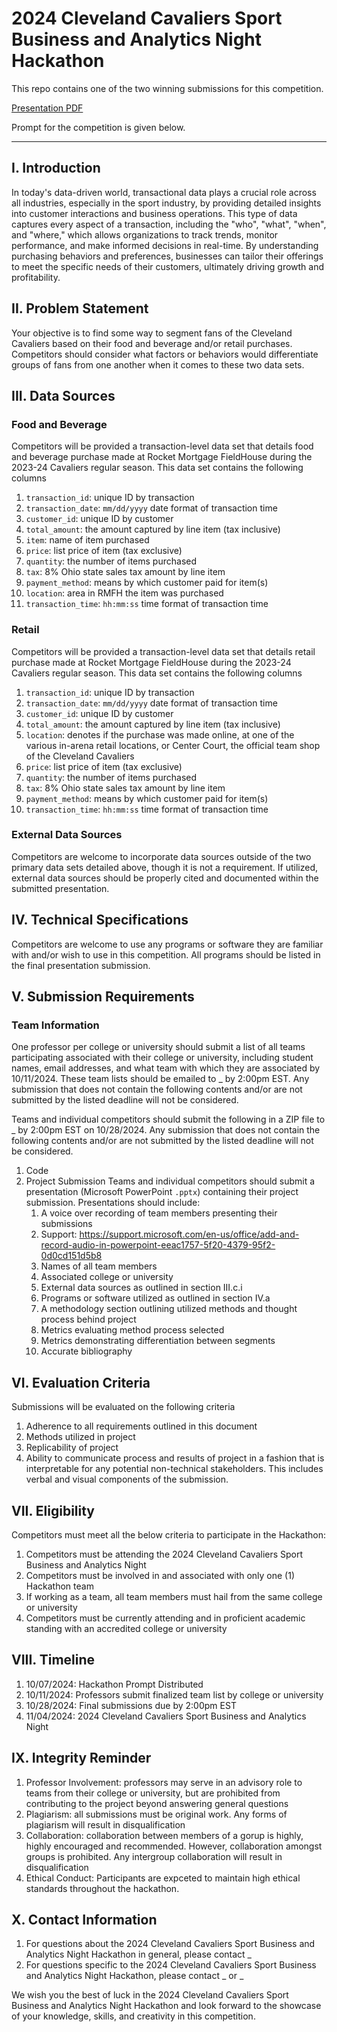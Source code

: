 # 2024 Cleveland Cavaliers Sport Business and Analytics Night Hackathon

This repo contains one of the two winning submissions for this competition.

[Presentation PDF](prez.pdf)

Prompt for the competition is given below.

---

## I. Introduction
In today's data-driven world, transactional data plays a crucial role across all industries, especially in the sport industry, by providing detailed insights into customer interactions and business operations. This type of data captures every aspect of a transaction, including the "who", "what", "when", and "where," which allows organizations to track trends, monitor performance, and make informed decisions in real-time. By understanding purchasing behaviors and preferences, businesses can tailor their offerings to meet the specific needs of their customers, ultimately driving growth and profitability.

## II. Problem Statement
Your objective is to find some way to segment fans of the Cleveland Cavaliers based on their food and beverage and/or retail purchases. Competitors should consider what factors or behaviors would differentiate groups of fans from one another when it comes to these two data sets.

## III. Data Sources
### Food and Beverage
Competitors will be provided a transaction-level data set that details food and beverage purchase made at Rocket Mortgage FieldHouse during the 2023-24 Cavaliers regular season. This data set contains the following columns

1. `transaction_id`: unique ID by transaction
2. `transaction_date`: `mm/dd/yyyy` date format of transaction time
3. `customer_id`: unique ID by customer
4. `total_amount`: the amount captured by line item (tax inclusive)
5. `item`: name of item purchased
6. `price`: list price of item (tax exclusive)
7. `quantity`: the number of items purchased
8. `tax`: 8% Ohio state sales tax amount by line item
9. `payment_method`: means by which customer paid for item(s)
10. `location`: area in RMFH the item was purchased
11. `transaction_time`: `hh:mm:ss` time format of transaction time

### Retail
Competitors will be provided a transaction-level data set that details retail purchase made at Rocket Mortgage FieldHouse during the 2023-24 Cavaliers regular season. This data set contains the following columns

1. `transaction_id`: unique ID by transaction
2. `transaction_date`: `mm/dd/yyyy` date format of transaction time
3. `customer_id`: unique ID by customer
4. `total_amount`: the amount captured by line item (tax inclusive)
5. `location`: denotes if the purchase was made online, at one of the various in-arena retail locations, or Center Court, the official team shop of the Cleveland Cavaliers
6. `price`: list price of item (tax exclusive)
7. `quantity`: the number of items purchased
8. `tax`: 8% Ohio state sales tax amount by line item
9. `payment_method`: means by which customer paid for item(s)
10. `transaction_time`: `hh:mm:ss` time format of transaction time

### External Data Sources
Competitors are welcome to incorporate data sources outside of the two primary data sets detailed above, though it is not a requirement. If utilized, external data sources should be properly cited and documented within the submitted presentation.

## IV. Technical Specifications
Competitors are welcome to use any programs or software they are familiar with and/or wish to use in this competition. All programs should be listed in the final presentation submission.

## V. Submission Requirements
### Team Information
One professor per college or university should submit a list of all teams participating associated with their college or university, including student names, email addresses, and what team with which they are associated by 10/11/2024. These team lists should be emailed to _ by 2:00pm EST. Any submission that does not contain the following contents and/or are not submitted by the listed deadline will not be considered.

Teams and individual competitors should submit the following in a ZIP file to _ by 2:00pm EST on 10/28/2024. Any submission that does not contain the following contents and/or are not submitted by the listed deadline will not be considered.
1. Code
2. Project Submission
Teams and individual competitors should submit a presentation (Microsoft PowerPoint `.pptx`) containing their project submission. Presentations should include:
    1. A voice over recording of team members presenting their submissions
    2. Support: https://support.microsoft.com/en-us/office/add-and-record-audio-in-powerpoint-eeac1757-5f20-4379-95f2-0d0cd151d5b8
    3. Names of all team members
    4. Associated college or university
    5. External data sources as outlined in section III.c.i
    6. Programs or software utilized as outlined in section IV.a
    7. A methodology section outlining utilized methods and thought process behind project
    8. Metrics evaluating method process selected
    9. Metrics demonstrating differentiation between segments
    10. Accurate bibliography

## VI. Evaluation Criteria
Submissions will be evaluated on the following criteria
1. Adherence to all requirements outlined in this document
2. Methods utilized in project
3. Replicability of project
4. Ability to communicate process and results of project in a fashion that is interpretable for any potential non-technical stakeholders. This includes verbal and visual components of the submission.

## VII. Eligibility
Competitors must meet all the below criteria to participate in the Hackathon:
1. Competitors must be attending the 2024 Cleveland Cavaliers Sport Business and Analytics Night
2. Competitors must be involved in and associated with only one (1) Hackathon team
3. If working as a team, all team members must hail from the same college or university
4. Competitors must be currently attending and in proficient academic standing with an accredited college or university

## VIII. Timeline
1. 10/07/2024: Hackathon Prompt Distributed
2. 10/11/2024: Professors submit finalized team list by college or university
3. 10/28/2024: Final submissions due by 2:00pm EST
4. 11/04/2024: 2024 Cleveland Cavaliers Sport Business and Analytics Night

## IX. Integrity Reminder
1. Professor Involvement: professors may serve in an advisory role to teams from their college or university, but are prohibited from contributing to the project beyond answering general questions
2. Plagiarism: all submissions must be original work. Any forms of plagiarism will result in disqualification
3. Collaboration: collaboration between members of a gorup is highly, highly encouraged and recommended. However, collaboration amongst groups is prohibited. Any intergroup collaboration will result in disqualification
4. Ethical Conduct: Participants are expceted to maintain high ethical standards throughout the hackathon.

## X. Contact Information
1. For questions about the 2024 Cleveland Cavaliers Sport Business and Analytics Night Hackathon in general, please contact _
2. For questions specific to the 2024 Cleveland Cavaliers Sport Business and Analytics Night Hackathon, please contact _ or _

We wish you the best of luck in the 2024 Cleveland Cavaliers Sport Business and Analytics Night Hackathon and look forward to the showcase of your knowledge, skills, and creativity in this competition.
